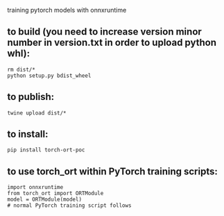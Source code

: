 training pytorch models with onnxruntime

## to build (you need to increase version minor number in version.txt in order to upload python whl):
    rm dist/*
    python setup.py bdist_wheel

## to publish:
    twine upload dist/*

## to install:
    pip install torch-ort-poc

## to use torch_ort within PyTorch training scripts:
    import onnxruntime
    from torch_ort import ORTModule
    model = ORTModule(model)
    # normal PyTorch training script follows
